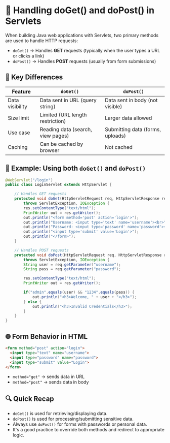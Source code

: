 # 🔄 Handling doGet() and doPost() in Servlets

When building Java web applications with Servlets, two primary methods are used to handle HTTP requests:

- `doGet()` → Handles **GET** requests (typically when the user types a URL or clicks a link)
- `doPost()` → Handles **POST** requests (usually from form submissions)


## 🧠 Key Differences

| Feature           | `doGet()`                         | `doPost()`                        |
|------------------|-----------------------------------|-----------------------------------|
| Data visibility   | Data sent in URL (query string)   | Data sent in body (not visible)   |
| Size limit        | Limited (URL length restriction)  | Larger data allowed               |
| Use case          | Reading data (search, view pages) | Submitting data (forms, uploads)  |
| Caching           | Can be cached by browser          | Not cached                        |


## 🧪 Example: Using both `doGet()` and `doPost()`

```java
@WebServlet("/login")
public class LoginServlet extends HttpServlet {

    // Handles GET requests
    protected void doGet(HttpServletRequest req, HttpServletResponse res)
        throws ServletException, IOException {
        res.setContentType("text/html");
        PrintWriter out = res.getWriter();
        out.println("<form method='post' action='login'>");
        out.println("Username: <input type='text' name='username'><br>");
        out.println("Password: <input type='password' name='password'><br>");
        out.println("<input type='submit' value='Login'>");
        out.println("</form>");
    }

    // Handles POST requests
    protected void doPost(HttpServletRequest req, HttpServletResponse res)
        throws ServletException, IOException {
        String user = req.getParameter("username");
        String pass = req.getParameter("password");

        res.setContentType("text/html");
        PrintWriter out = res.getWriter();

        if("admin".equals(user) && "1234".equals(pass)) {
            out.println("<h3>Welcome, " + user + "</h3>");
        } else {
            out.println("<h3>Invalid Credentials</h3>");
        }
    }
}
```


## 🌐 Form Behavior in HTML

```html
<form method="post" action="login">
  <input type="text" name="username">
  <input type="password" name="password">
  <input type="submit" value="Login">
</form>
```

- `method="get"` → sends data in URL
- `method="post"` → sends data in body



## 🔍 Quick Recap

- `doGet()` is used for retrieving/displaying data.
- `doPost()` is used for processing/submitting sensitive data.
- Always use `doPost()` for forms with passwords or personal data.
- It's a good practice to override both methods and redirect to appropriate logic.



